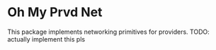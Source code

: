 # Oh My Prvd Net

This package implements networking primitives for providers.
TODO: actually implement this pls
